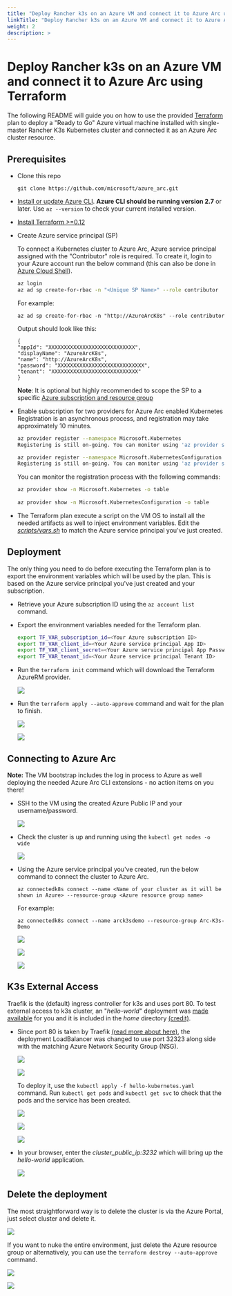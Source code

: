 ```yaml
---
title: "Deploy Rancher k3s on an Azure VM and connect it to Azure Arc using Terraform"
linkTitle: "Deploy Rancher k3s on an Azure VM and connect it to Azure Arc using Terraform"
weight: 2
description: >
---
```


# Deploy Rancher k3s on an Azure VM and connect it to Azure Arc using Terraform

The following README will guide you on how to use the provided [Terraform](https://www.terraform.io/) plan to deploy a "Ready to Go" Azure virtual machine installed with single-master Rancher K3s Kubernetes cluster and connected it as an Azure Arc cluster resource.

## Prerequisites

* Clone this repo

    ```terminal
    git clone https://github.com/microsoft/azure_arc.git
    ```

* [Install or update Azure CLI](https://docs.microsoft.com/en-us/cli/azure/install-azure-cli?view=azure-cli-latest). **Azure CLI should be running version 2.7** or later. Use ```az --version``` to check your current installed version.

* [Install Terraform >=0.12](https://learn.hashicorp.com/terraform/getting-started/install.html)

* Create Azure service principal (SP)   

    To connect a Kubernetes cluster to Azure Arc, Azure service principal assigned with the "Contributor" role is required. To create it, login to your Azure account run the below command (this can also be done in [Azure Cloud Shell](https://shell.azure.com/)).

    ```bash
    az login
    az ad sp create-for-rbac -n "<Unique SP Name>" --role contributor
    ```

    For example:

    ```az ad sp create-for-rbac -n "http://AzureArcK8s" --role contributor```

    Output should look like this:

    ```
    {
    "appId": "XXXXXXXXXXXXXXXXXXXXXXXXXXXX",
    "displayName": "AzureArcK8s",
    "name": "http://AzureArcK8s",
    "password": "XXXXXXXXXXXXXXXXXXXXXXXXXXXX",
    "tenant": "XXXXXXXXXXXXXXXXXXXXXXXXXXXX"
    }
    ```
    
    **Note**: It is optional but highly recommended to scope the SP to a specific [Azure subscription and resource group](https://docs.microsoft.com/en-us/cli/azure/ad/sp?view=azure-cli-latest) 

* Enable subscription for two providers for Azure Arc enabled Kubernetes<br> 
  Registration is an asynchronous process, and registration may take approximately 10 minutes.
  ```bash
  az provider register --namespace Microsoft.Kubernetes
  Registering is still on-going. You can monitor using 'az provider show -n Microsoft.Kubernetes'

  az provider register --namespace Microsoft.KubernetesConfiguration
  Registering is still on-going. You can monitor using 'az provider show -n Microsoft.KubernetesConfiguration'
  ```
  You can monitor the registration process with the following commands:
  ```bash
  az provider show -n Microsoft.Kubernetes -o table
 
  az provider show -n Microsoft.KubernetesConfiguration -o table
  ```

* The Terraform plan execute a script on the VM OS to install all the needed artifacts as well to inject environment variables. Edit the [*scripts/vars.sh*](https://github.com/microsoft/azure_arc/blob/master/azure_arc_k8s_jumpstart/rancher_k3s/azure/terraform/scripts/vars.sh) to match the Azure service principal you've just created. 

## Deployment

The only thing you need to do before executing the Terraform plan is to export the environment variables which will be used by the plan. This is based on the Azure service principal you've just created and your subscription.  

* Retrieve your Azure subscription ID using the ```az account list``` command.

* Export the environment variables needed for the Terraform plan.

    ```bash
    export TF_VAR_subscription_id=<Your Azure subscription ID>  
    export TF_VAR_client_id=<Your Azure service principal App ID> 
    export TF_VAR_client_secret=<Your Azure service principal App Password>  
    export TF_VAR_tenant_id=<Your Azure service principal Tenant ID>
    ```

* Run the ```terraform init``` command which will download the Terraform AzureRM provider.

    ![](./01.png)

* Run the ```terraform apply --auto-approve``` command and wait for the plan to finish.

    ![](./02.png) 

    ![](./03.png)
  
## Connecting to Azure Arc

**Note:** The VM bootstrap includes the log in process to Azure as well deploying the needed Azure Arc CLI extensions - no action items on you there!

* SSH to the VM using the created Azure Public IP and your username/password.

    ![](./04.png)

* Check the cluster is up and running using the ```kubectl get nodes -o wide```

    ![](./05.png)

* Using the Azure service principal you've created, run the below command to connect the cluster to Azure Arc.

    ```az connectedk8s connect --name <Name of your cluster as it will be shown in Azure> --resource-group <Azure resource group name>```

    For example:

    ```az connectedk8s connect --name arck3sdemo --resource-group Arc-K3s-Demo```

    ![](./06.png) 

    ![](./07.png)

    ![](./08.png)

## K3s External Access

Traefik is the (default) ingress controller for k3s and uses port 80. To test external access to k3s cluster, an "*hello-world*" deployment was [made available](https://github.com/microsoft/azure_arc/blob/master/azure_arc_k8s_jumpstart/rancher_k3s/azure/terraform/deployment/hello-kubernetes.yaml) for you and it is included in the *home* directory [(credit)](https://github.com/paulbouwer/hello-kubernetes). 

* Since port 80 is taken by Traefik [(read more about here)](https://github.com/rancher/k3s/issues/436), the deployment LoadBalancer was changed to use port 32323 along side with the matching Azure Network Security Group (NSG).

    ![](./09.png)

    ![](./10.png)

    To deploy it, use the ```kubectl apply -f hello-kubernetes.yaml``` command. Run ```kubectl get pods``` and ```kubectl get svc``` to check that the pods and the service has been created. 

    ![](./11.png)

    ![](./12.png)

    ![](./13.png)

* In your browser, enter the *cluster_public_ip:3232* which will bring up the *hello-world* application.

    ![](./14.png)

## Delete the deployment

The most straightforward way is to delete the cluster is via the Azure Portal, just select cluster and delete it. 

![](./15.png)

If you want to nuke the entire environment, just delete the Azure resource group or alternatively, you can use the ```terraform destroy --auto-approve``` command.

![](./16.png)

![](./17.png)